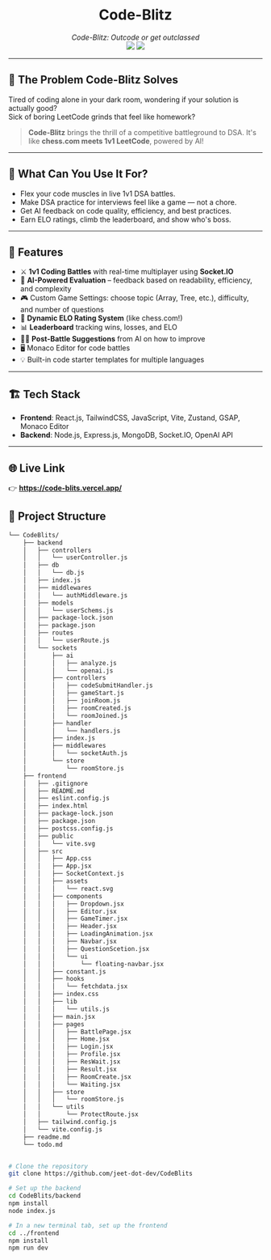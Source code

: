 <div align="center">
  <h1>Code-Blitz</h1>
  <em>Code-Blitz: Outcode or get outclassed</em>
  <br />
  <img src="https://img.shields.io/github/languages/top/jeet-dot-dev/CodeBlits?style=for-the-badge" />
  <img src="https://img.shields.io/github/last-commit/jeet-dot-dev/CodeBlits?style=for-the-badge" />
</div>

---

## 🧠 The Problem Code-Blitz Solves

Tired of coding alone in your dark room, wondering if your solution is actually good?  
Sick of boring LeetCode grinds that feel like homework?

> **Code-Blitz** brings the thrill of a competitive battleground to DSA. It's like **chess.com meets 1v1 LeetCode**, powered by AI!

---

## 👾 What Can You Use It For?

- Flex your code muscles in live 1v1 DSA battles.
- Make DSA practice for interviews feel like a game — not a chore.
- Get AI feedback on code quality, efficiency, and best practices.
- Earn ELO ratings, climb the leaderboard, and show who's boss.

---

## 🚀 Features

- ⚔️ **1v1 Coding Battles** with real-time multiplayer using **Socket.IO**
- 🤖 **AI-Powered Evaluation** – feedback based on readability, efficiency, and complexity
- 🎮 Custom Game Settings: choose topic (Array, Tree, etc.), difficulty, and number of questions
- 🏅 **Dynamic ELO Rating System** (like chess.com!)
- 📊 **Leaderboard** tracking wins, losses, and ELO
- 👨‍🏫 **Post-Battle Suggestions** from AI on how to improve
- 🖥️ Monaco Editor for code battles
- 💡 Built-in code starter templates for multiple languages

---

## 🏗️ Tech Stack

- **Frontend**: React.js, TailwindCSS, JavaScript, Vite, Zustand, GSAP, Monaco Editor
- **Backend**: Node.js, Express.js, MongoDB, Socket.IO, OpenAI API


---



## 🌐 Live Link

👉 **https://code-blits.vercel.app/**



## 🧩 Project Structure

```sh
└── CodeBlits/
    ├── backend
    │   ├── controllers
    │   │   └── userController.js
    │   ├── db
    │   │   └── db.js
    │   ├── index.js
    │   ├── middlewares
    │   │   └── authMiddleware.js
    │   ├── models
    │   │   └── userSchems.js
    │   ├── package-lock.json
    │   ├── package.json
    │   ├── routes
    │   │   └── userRoute.js
    │   └── sockets
    │       ├── ai
    │       │   ├── analyze.js
    │       │   └── openai.js
    │       ├── controllers
    │       │   ├── codeSubmitHandler.js
    │       │   ├── gameStart.js
    │       │   ├── joinRoom.js
    │       │   ├── roomCreated.js
    │       │   └── roomJoined.js
    │       ├── handler
    │       │   └── handlers.js
    │       ├── index.js
    │       ├── middlewares
    │       │   └── socketAuth.js
    │       └── store
    │           └── roomStore.js
    ├── frontend
    │   ├── .gitignore
    │   ├── README.md
    │   ├── eslint.config.js
    │   ├── index.html
    │   ├── package-lock.json
    │   ├── package.json
    │   ├── postcss.config.js
    │   ├── public
    │   │   └── vite.svg
    │   ├── src
    │   │   ├── App.css
    │   │   ├── App.jsx
    │   │   ├── SocketContext.js
    │   │   ├── assets
    │   │   │   └── react.svg
    │   │   ├── components
    │   │   │   ├── Dropdown.jsx
    │   │   │   ├── Editor.jsx
    │   │   │   ├── GameTimer.jsx
    │   │   │   ├── Header.jsx
    │   │   │   ├── LoadingAnimation.jsx
    │   │   │   ├── Navbar.jsx
    │   │   │   ├── QuestionScetion.jsx
    │   │   │   └── ui
    │   │   │       └── floating-navbar.jsx
    │   │   ├── constant.js
    │   │   ├── hooks
    │   │   │   └── fetchdata.jsx
    │   │   ├── index.css
    │   │   ├── lib
    │   │   │   └── utils.js
    │   │   ├── main.jsx
    │   │   ├── pages
    │   │   │   ├── BattlePage.jsx
    │   │   │   ├── Home.jsx
    │   │   │   ├── Login.jsx
    │   │   │   ├── Profile.jsx
    │   │   │   ├── ResWait.jsx
    │   │   │   ├── Result.jsx
    │   │   │   ├── RoomCreate.jsx
    │   │   │   └── Waiting.jsx
    │   │   ├── store
    │   │   │   └── roomStore.js
    │   │   └── utils
    │   │       └── ProtectRoute.jsx
    │   ├── tailwind.config.js
    │   └── vite.config.js
    ├── readme.md
    └── todo.md


# Clone the repository
git clone https://github.com/jeet-dot-dev/CodeBlits

# Set up the backend
cd CodeBlits/backend
npm install
node index.js

# In a new terminal tab, set up the frontend
cd ../frontend
npm install
npm run dev




